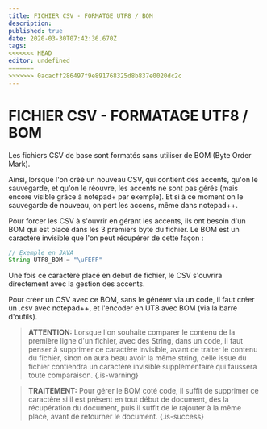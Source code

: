 ```yaml
---
title: FICHIER CSV - FORMATGE UTF8 / BOM
description: 
published: true
date: 2020-03-30T07:42:36.670Z
tags: 
<<<<<<< HEAD
editor: undefined
=======
>>>>>>> 0acacff286497f9e891768325d8b837e0020dc2c
---
```


# FICHIER CSV - FORMATAGE UTF8 / BOM

Les fichiers CSV de base sont formatés sans utiliser de BOM (Byte Order Mark).

Ainsi, lorsque l'on créé un nouveau CSV, qui contient des accents, qu'on le sauvegarde, et qu'on le réouvre, les accents ne sont pas gérés (mais encore visible grâce à notepad+ par exemple). Et si à ce moment on le sauvegarde de nouveau, on pert les accens, même dans notepad++.

Pour forcer les CSV à s'ouvrir en gérant les accents, ils ont besoin d'un BOM qui est placé dans les 3 premiers byte du fichier.
Le BOM est un caractère invisible que l'on peut récupérer de cette façon :

```java
// Exemple en JAVA
String UTF8_BOM = "\uFEFF"
```

Une fois ce caractère placé en debut de fichier, le CSV s'ouvrira directement avec la gestion des accents.

Pour créer un CSV avec ce BOM, sans le générer via un code, il faut créer un .csv avec notepad++, et l'encoder en UT8 avec BOM (via la barre d'outils).

> **ATTENTION:**
Lorsque l'on souhaite comparer le contenu de la première ligne d'un fichier, avec des String, dans un code, il faut penser à supprimer ce caractère invisible, avant de traiter le contenu du fichier, sinon on aura beau avoir la même string, celle issue du fichier contiendra un caractère invisible supplémentaire qui faussera toute comparaison.
{.is-warning}

> **TRAITEMENT:**
Pour gérer le BOM coté code, il suffit de supprimer ce caractère si il est présent en tout début de document, dès la récupération du document, puis il suffit de le rajouter à la même place, avant de retourner le document.
{.is-success}

